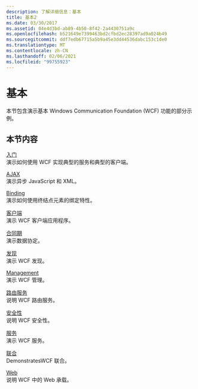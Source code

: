 ```yaml
---
description: 了解详细信息：基本
title: 基本2
ms.date: 03/30/2017
ms.assetid: 04e4d3bd-ab89-4b50-8f42-2a4430751a9c
ms.openlocfilehash: b521649e7399463bd2cfbd2ec28397ad9a024b49
ms.sourcegitcommit: ddf7edb67715a5b9a45e3dd44536dabc153c1de0
ms.translationtype: MT
ms.contentlocale: zh-CN
ms.lasthandoff: 02/06/2021
ms.locfileid: "99755923"
---
```

# <a name="basic"></a>基本

本节包含演示基本 Windows Communication Foundation (WCF) 功能的部分示例。  
  
## <a name="in-this-section"></a>本节内容  

 [入门](getting-started-sample.md)  
 演示如何使用 WCF 实现典型的服务和典型的客户端。  
  
 [AJAX](ajax.md)  
 演示异步 JavaScript 和 XML。  
  
 [Binding](binding.md)  
 演示如何使用终结点元素的绑定特性。  
  
 [客户端](client.md)  
 演示 WCF 客户端应用程序。  
  
 [合同期](contract.md)  
 演示数据协定。  
  
 [发现](discovery-samples.md)  
 演示 WCF 发现。  
  
 [Management](management.md)  
 演示 WCF 管理。  
  
 [路由服务](routing-services.md)  
 说明 WCF 路由服务。  
  
 [安全性](security-in-wcf.md)  
 说明 WCF 安全性。  
  
 [服务](services.md)  
 演示 WCF 服务。  
  
 [联合](syndication.md)  
 DemonstratesWCF 联合。  
  
 [Web](web.md)  
 说明 WCF 中的 Web 承载。
